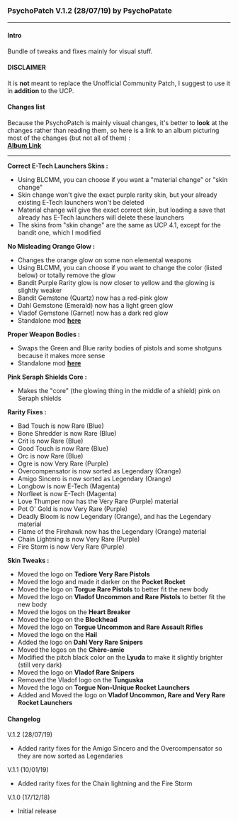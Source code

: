 ### PsychoPatch V.1.2 (28/07/19) by PsychoPatate
---

#### Intro
Bundle of tweaks and fixes mainly for visual stuff.

#### DISCLAIMER
It is **not** meant to replace the Unofficial Community Patch, I suggest to use it in **addition** to the UCP.

#### Changes list
Because the PsychoPatch is mainly visual changes, it's better to **look** at the changes rather than reading them, so here is a link to an album picturing most of the changes (but not all of them) :  
**[Album Link](https://imgur.com/a/9gKnPiv)**

---
**Correct E-Tech Launchers Skins :**
- Using BLCMM, you can choose if you want a "material change" or "skin change"
- Skin change won't give the exact purple rarity skin, but your already existing E-Tech launchers won't be deleted
- Material change will give the exact correct skin, but loading a save that already has E-Tech launchers will delete these launchers
- The skins from "skin change" are the same as UCP 4.1, except for the bandit one, which I modified

**No Misleading Orange Glow :**
- Changes the orange glow on some non elemental weapons
- Using BLCMM, you can choose if you want to change the color (listed below) or totally remove the glow
- Bandit Purple Rarity glow is now closer to yellow and the glowing is slightly weaker
- Bandit Gemstone (Quartz) now has a red-pink glow
- Dahl Gemstone (Emerald) now has a light green glow
- Vladof Gemstone (Garnet) now has a dark red glow
- Standalone mod **[here](https://github.com/BLCM/BLCMods/tree/master/Borderlands%202%20mods/PsychoPatate/No%20Misleading%20Orange%20Glow)**

**Proper Weapon Bodies :**
- Swaps the Green and Blue rarity bodies of pistols and some shotguns because it makes more sense
- Standalone mod **[here](https://github.com/BLCM/BLCMods/tree/master/Borderlands%202%20mods/PsychoPatate/Proper%20Weapon%20Bodies)**

**Pink Seraph Shields Core :**
- Makes the "core" (the glowing thing in the middle of a shield) pink on Seraph shields

**Rarity Fixes :**
- Bad Touch is now Rare (Blue)
- Bone Shredder is now Rare (Blue)
- Crit is now Rare (Blue)
- Good Touch is now Rare (Blue)
- Orc is now Rare (Blue)
- Ogre is now Very Rare (Purple)
- Overcompensator is now sorted as Legendary (Orange)
- Amigo Sincero is now sorted as Legendary (Orange)
- Longbow is now E-Tech (Magenta)
- Norfleet is now E-Tech (Magenta)
- Love Thumper now has the Very Rare (Purple) material
- Pot O' Gold is now Very Rare (Purple)
- Deadly Bloom is now Legendary (Orange), and has the Legendary material
- Flame of the Firehawk now has the Legendary (Orange) material
- Chain Lightning is now Very Rare (Purple)
- Fire Storm is now Very Rare (Purple)

**Skin Tweaks :**
- Moved the logo on **Tediore Very Rare Pistols**
- Moved the logo and made it darker on the **Pocket Rocket**
- Moved the logo on **Torgue Rare Pistols** to better fit the new body
- Moved the logo on **Vladof Uncommon and Rare Pistols** to better fit the new body
- Moved the logos on the **Heart Breaker**
- Moved the logo on the **Blockhead**
- Moved the logo on **Torgue Uncommon and Rare Assault Rifles**
- Moved the logo on the **Hail**
- Added the logo on **Dahl Very Rare Snipers**
- Moved the logos on the **Chère-amie**
- Modified the pitch black color on the **Lyuda** to make it slightly brighter (still very dark)
- Moved the logo on **Vladof Rare Snipers**
- Removed the Vladof logo on the **Tunguska**
- Moved the logo on **Torgue Non-Unique Rocket Launchers**
- Added and Moved the logo on **Vladof Uncommon, Rare and Very Rare Rocket Launchers**

#### Changelog
V.1.2 (28/07/19)
- Added rarity fixes for the Amigo Sincero and the Overcompensator so they are now sorted as Legendaries

V.1.1 (10/01/19)
- Added rarity fixes for the Chain lightning and the Fire Storm

V.1.0 (17/12/18)
- Initial release